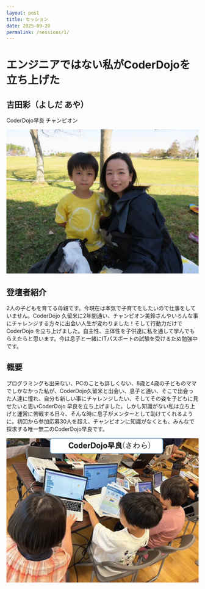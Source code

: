 ```yaml
---
layout: post
title: セッション
date: 2025-09-20
permalink: /sessions/1/
---
```


# エンジニアではない私がCoderDojoを立ち上げた
## 吉田彩（よしだ あや）
CoderDojo早良 チャンピオン
<div class="flex max-w-100 mx-auto my-4 justify-center">
  <img class="w-full" src="/img/sessions/profile/yoshida-aya.webp" alt="吉田彩">
</div>

## 登壇者紹介
2人の子どもを育てる母親です。今現在は本気で子育てをしたいので仕事をしていません。CoderDojo 久留米に2年間通い、チャンピオン美鈴さんやいろんな事にチャレンジする方々に出会い人生が変わりました！そして行動力だけでCoderDojo を立ち上げました。自主性、主体性を子供達に私を通して学んでもらえたらと思います。今は息子と一緒にITパスポートの試験を受けるため勉強中です。

## 概要
プログラミングも出来ない、PCのことも詳しくない、8歳と4歳の子どものママでしかなかった私が、CoderDojo久留米と出会い、息子と通い、そこで出会った人達に憧れ、自分も新しい事にチャレンジしたい、そしてその姿を子どもに見せたいと思いCoderDojo 早良を立ち上げました。しかし知識がない私は立ち上げと運営に苦戦する日々、そんな時に息子がメンターとして助けてくれるように。初回から参加応募30人を超え、チャンピオンに知識がなくとも、みんなで探求する唯一無二のCoderDojo早良です。
<div class="flex max-w-100 mx-auto my-8 justify-center">
  <img class="w-full" src="/img/sessions/thumbnails/session1.webp" alt="">
</div>
